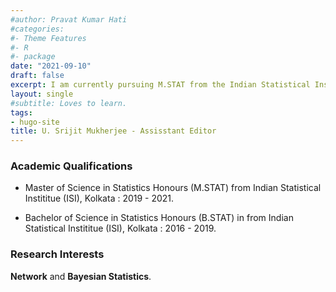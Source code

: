 ```yaml
---
#author: Pravat Kumar Hati
#categories:
#- Theme Features
#- R
#- package
date: "2021-09-10"
draft: false
excerpt: I am currently pursuing M.STAT from the Indian Statistical Institute, Delhi Center, mainly interested in Bayesian Optimization.
layout: single
#subtitle: Loves to learn.
tags:
- hugo-site
title: U. Srijit Mukherjee - Assisstant Editor
---
```



### Academic Qualifications

* Master of Science in Statistics Honours (M.STAT) from Indian Statistical Instititue (ISI), Kolkata : 2019 - 2021.

* Bachelor of Science in Statistics Honours (B.STAT) in from Indian Statistical Instititue (ISI), Kolkata : 2016 - 2019.

### Research Interests

**Network** and **Bayesian Statistics**.

